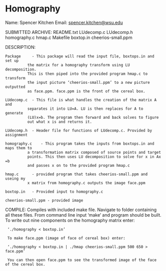 # Homography

Name:		Spencer Kitchen
Email:		spencer.kitchen@wsu.edu

SUBMITTED ARCHIVE:
	README.txt
	LUdecomp.c
	LUdecomp.h
	homography.c
	hmap.c
	Makefile
	boxtop.in
	cheerios-small.ppm  	

DESCRIPTION:

	Package		- This package will read the input file, boxtops.in and set up 
			  the matrix for a homography transform using LU decomposition.
			  This is then piped into the provided program hmap.c to transform
			  the input picture ‘cheerios-small.ppm’ to a new picture outputted 
			  as face.ppm. face.ppm is the front of the cereal box.

	LUdecomp.c	- This file is what handles the creation of the matrix A and 
			  separates it into LU=A. LU is then replaces for A to generate
			  (LU)x=b. The program then forward and back solves to figure
			  out what x is and returns it.

	LUdecomp.h	- Header file for functions of LUdecomp.c. Provided by assignment

	homography.c	- This program takes the inputs from boxtops.in and maps them to
			  a transformation matrix composed of source points and target 
			  points. This then uses LU decomposition to solve for x in Ax =b 
			  and passes x on to the provided program hmap.c

	hmap.c		- provided program that takes cheerios-small.ppm and useing my 
			  x matrix from homography.c outputs the image face.ppm

	boxtop.in	- Provided input to homography.c

	cheerios-small.ppm - provided image

COMPILE: Compiles with included make file. Navigate to folder containing all these files.
	 From command line input ‘make’ and program should be built. To write out nine 
	 components on the homography matrix enter:

	 ‘./homography < boxtop.in’

	 To make face.ppm (image of face of cereal box) enter:

	 ‘./homography < boxtop.in | ./hmap cheerios-small.ppm 500 650 > face.ppm’

	 You can then open face.ppm to see the transformed image of the face of the cereal box.		
